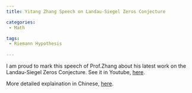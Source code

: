 ```yaml
---
title: Yitang Zhang Speech on Landau-Siegel Zeros Conjecture

categories:
 - Math

tags:
 - Riemann Hypothesis
 
---
```


I am proud to mark this speech of Prof.Zhang about his latest work on the Landau-Siegel Zeros Conjecture.
See it in Youtube, [here](https://www.youtube.com/watch?v=LIPDXWlHQ6Y&ab_channel=DrSix%E5%85%AD%E5%93%A5CHANNEL).

<!--more-->

More detailed explaination in Chinese, [here](https://mp.weixin.qq.com/s?__biz=MzIyMzk1MDE3Nw==&mid=2247582021&idx=1&sn=53756be7982d76e80e16ad4304e68ea5&chksm=e815a54bdf622c5d1b0999512ca96c3fdc4351c180fad5c2292efa6b825dbfb07c907ad4c0cc&scene=90&subscene=93&sessionid=1667926917&clicktime=1667926945&enterid=1667926945&ascene=56&fasttmpl_type=0&fasttmpl_fullversion=6409973-en_US-zip&fasttmpl_flag=0&realreporttime=1667926945158#rd).
